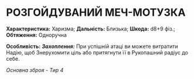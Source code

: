 ﻿# РОЗГОЙДУВАНИЙ МЕЧ-МОТУЗКА

**Характеристика:** Харизма; **Дальність:** Близька; **Шкода:** d8+9 фіз.; **Обтяження:** Одноручна

**Особливість:** ***Захоплення:*** При успішній атаці ви можете витратити Надію, щоб Знерухомити ціль або притягнути її в Рукопашний радіус до себе.

*Основна зброя - Тир 4*